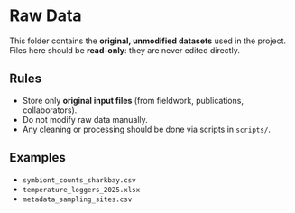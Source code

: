# Raw Data

This folder contains the **original, unmodified datasets** used in the project.  
Files here should be **read-only**: they are never edited directly.  

## Rules
- Store only **original input files** (from fieldwork, publications, collaborators).
- Do not modify raw data manually.
- Any cleaning or processing should be done via scripts in `scripts/`.

## Examples
- `symbiont_counts_sharkbay.csv`
- `temperature_loggers_2025.xlsx`
- `metadata_sampling_sites.csv`


